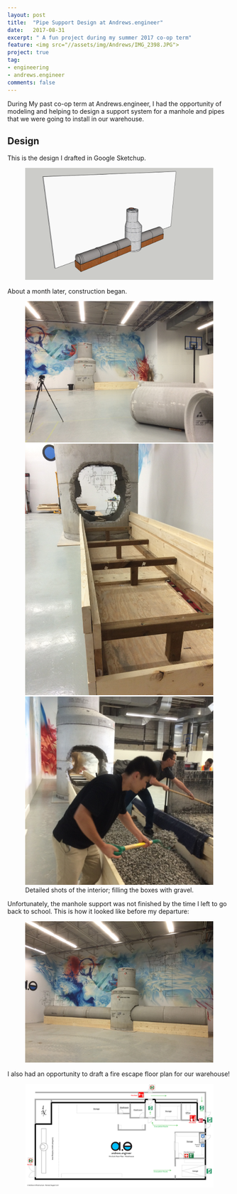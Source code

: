 ```yaml
---
layout: post
title:  "Pipe Support Design at Andrews.engineer"
date:   2017-08-31
excerpt: " A fun project during my summer 2017 co-op term"
feature: <img src="//assets/img/Andrews/IMG_2398.JPG">
project: true
tag:
- engineering
- andrews.engineer
comments: false
---
```


During My past co-op term at Andrews.engineer, I had the opportunity of modeling and helping to design a support system for a manhole and pipes that we were going to install in our warehouse.

## Design
This is the design I drafted in Google Sketchup.

<figure>
	<img src="/assets/img/Andrews/mh overview wood boxes.png">
</figure>

About a month later, construction began.

<figure class="third">
	<img src="/assets/img/Andrews/IMG_2566.JPG">
	<img src="/assets/img/Andrews/IMG_2567.JPG">
	<img src="/assets/img/Andrews/IMG_2592.JPG">
	<figcaption>Detailed shots of the interior; filling the boxes with gravel.</figcaption>
</figure>

Unfortunately, the manhole support was not finished by the time I left to go back to school. This is how it looked like before my departure:

<figure>
	<img src="/assets/img/Andrews/IMG_2606.JPG">
</figure>

I also had an opportunity to draft a fire escape floor plan for our warehouse!

<figure>
	<img src="/assets/img/Andrews/even more basic.pdf">
</figure>
